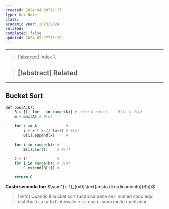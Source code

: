 ```yaml
---
created: 2024-04-30T17:17
type: Uni Note
class: 
academic year: 2023/2024
related: 
completed: false
updated: 2024-05-27T13:29
---
```

---

>[!abstract] Index
>1. 

>[!abstract] Related
>- 

---
## Bucket Sort

```python
def boo(A,k):
	B = [[] for _ in range(k)] # creo k secchi    θ(k) = O(n)
	m = max(A) # θ(n)
	
	for x in A             #
		i = x * k // (m+1) # θ(n)
		B[i].append(x)     #

	for i in range(k): #
		B[i].sort()    # θ(?)
		
	C = []             #
	for i in range(k): # θ(n)
		C.extend(B[i]) #

	return C
```

**Costo secondo for:** $\sum^{k-1}_{i=0}\text{costo di ordinamento}(B[i])$


>[!info] Quando 
>Il bucket sort funziona bene se il numeri sono equi distribuiti su tutto l'intervallo e se non ci sono molte ripetizioni
